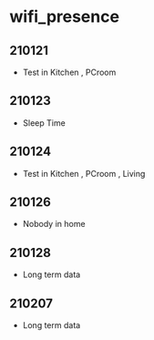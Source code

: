 # wifi_presence

## 210121
 - Test in Kitchen , PCroom

## 210123
 - Sleep Time

## 210124
 - Test in Kitchen , PCroom , Living

## 210126
 - Nobody in home

## 210128
 - Long term data

## 210207
 - Long term data